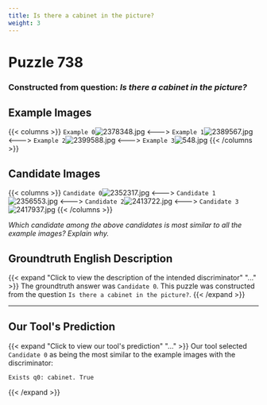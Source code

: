 ```yaml
---
title: Is there a cabinet in the picture?
weight: 3
---
```


# Puzzle 738
### Constructed from question: _Is there a cabinet in the picture?_


## Example Images
{{< columns >}}
`Example 0`![2378348.jpg](/gqa_images/2378348.jpg)
<--->
`Example 1`![2389567.jpg](/gqa_images/2389567.jpg)
<--->
`Example 2`![2399588.jpg](/gqa_images/2399588.jpg)
<--->
`Example 3`![548.jpg](/gqa_images/548.jpg)
{{< /columns >}}

## Candidate Images
{{< columns >}}
`Candidate 0`![2352317.jpg](/gqa_images/2352317.jpg)
<--->
`Candidate 1`![2356553.jpg](/gqa_images/2356553.jpg)
<--->
`Candidate 2`![2413722.jpg](/gqa_images/2413722.jpg)
<--->
`Candidate 3`![2417937.jpg](/gqa_images/2417937.jpg)
{{< /columns >}}

*Which candidate among the above candidates is most similar to all the example images? Explain why.*

## Groundtruth English Description

{{< expand "Click to view the description of the intended discriminator" "..." >}}
The groundtruth answer was `Candidate 0`. This puzzle was constructed from the question `Is there a cabinet in the picture?`.
{{< /expand >}}

---

## Our Tool's Prediction

{{< expand "Click to view our tool's prediction" "..." >}}
Our tool selected `Candidate 0` as being the most similar to the example images with the discriminator:
```plaintext
Exists q0: cabinet. True
```
{{< /expand >}}
